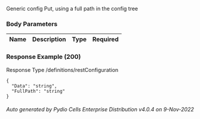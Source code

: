 






 
Generic config Put, using a full path in the config tree  


### Body Parameters

Name | Description | Type | Required
---|---|---|---






### Response Example (200)
Response Type /definitions/restConfiguration

```
{
  "Data": "string",
  "FullPath": "string"
}
```




###### Auto generated by Pydio Cells Enterprise Distribution v4.0.4 on 9-Nov-2022
